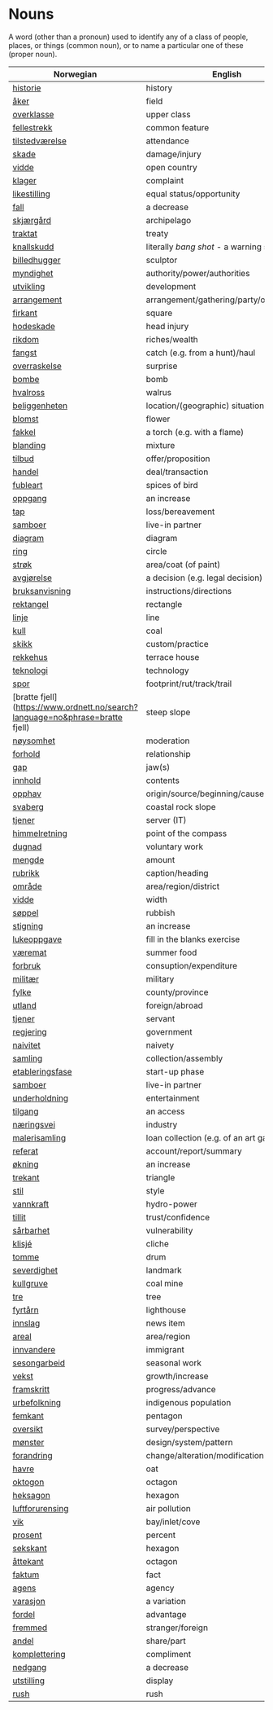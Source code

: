 # Nouns

A word (other than a pronoun) used to identify any of a class of people, places, or things (common noun), or to name a particular one of these (proper noun).

| Norwegian | English | Gender |
| --- | --- | --- |
| [historie](https://www.ordnett.no/search?language=no&phrase=historie) | history | m/f |
| [åker](https://www.ordnett.no/search?language=no&phrase=åker) | field | m |
| [overklasse](https://www.ordnett.no/search?language=no&phrase=overklasse) | upper class | m |
| [fellestrekk](https://www.ordnett.no/search?language=no&phrase=fellestrekk) | common feature | i |
| [tilstedværelse](https://www.ordnett.no/search?language=no&phrase=tilstedværelse) | attendance | i |
| [skade](https://www.ordnett.no/search?language=no&phrase=skade) | damage/injury | m |
| [vidde](https://www.ordnett.no/search?language=no&phrase=vidde) | open country | m |
| [klager](https://www.ordnett.no/search?language=no&phrase=klager) | complaint | m |
| [likestilling](https://www.ordnett.no/search?language=no&phrase=likestilling) | equal status/opportunity | m |
| [fall](https://www.ordnett.no/search?language=no&phrase=fall) | a decrease | i |
| [skjærgård](https://www.ordnett.no/search?language=no&phrase=skjærgård) | archipelago | m |
| [traktat](https://www.ordnett.no/search?language=no&phrase=traktat) | treaty | m |
| [knallskudd](https://www.ordnett.no/search?language=no&phrase=knallskudd) | literally _bang shot_ - a warning shot gun | i |
| [billedhugger](https://www.ordnett.no/search?language=no&phrase=billedhugger) | sculptor | m |
| [myndighet](https://www.ordnett.no/search?language=no&phrase=myndighet) | authority/power/authorities | m |
| [utvikling](https://www.ordnett.no/search?language=no&phrase=utvikling) | development | m |
| [arrangement](https://www.ordnett.no/search?language=no&phrase=arrangement) | arrangement/gathering/party/organisation | i |
| [firkant](https://www.ordnett.no/search?language=no&phrase=firkant) | square | m |
| [hodeskade](https://www.ordnett.no/search?language=no&phrase=hodeskade) | head injury | m |
| [rikdom](https://www.ordnett.no/search?language=no&phrase=rikdom) | riches/wealth | m |
| [fangst](https://www.ordnett.no/search?language=no&phrase=fangst) | catch (e.g. from a hunt)/haul | m |
| [overraskelse](https://www.ordnett.no/search?language=no&phrase=overraskelse) | surprise | m |
| [bombe](https://www.ordnett.no/search?language=no&phrase=bombe) | bomb | m |
| [hvalross](https://www.ordnett.no/search?language=no&phrase=hvalross) | walrus | m |
| [beliggenheten](https://www.ordnett.no/search?language=no&phrase=beliggenheten) | location/(geographic) situation | m/f |
| [blomst](https://www.ordnett.no/search?language=no&phrase=blomst) | flower | m |
| [fakkel](https://www.ordnett.no/search?language=no&phrase=fakkel) | a torch (e.g. with a flame) | m |
| [blanding](https://www.ordnett.no/search?language=no&phrase=blanding) | mixture | m |
| [tilbud](https://www.ordnett.no/search?language=no&phrase=tilbud) | offer/proposition | i |
| [handel](https://www.ordnett.no/search?language=no&phrase=handel) | deal/transaction | m |
| [fubleart](https://www.ordnett.no/search?language=no&phrase=fubleart) | spices of bird | m/f |
| [oppgang](https://www.ordnett.no/search?language=no&phrase=oppgang) | an increase | m |
| [tap](https://www.ordnett.no/search?language=no&phrase=tap) | loss/bereavement | i |
| [samboer](https://www.ordnett.no/search?language=no&phrase=samboer) | live-in partner | m |
| [diagram](https://www.ordnett.no/search?language=no&phrase=diagram) | diagram | i |
| [ring](https://www.ordnett.no/search?language=no&phrase=ring) | circle | m |
| [strøk](https://www.ordnett.no/search?language=no&phrase=strøk) | area/coat (of paint) | i |
| [avgjørelse](https://www.ordnett.no/search?language=no&phrase=avgjørelse) | a decision (e.g. legal decision) | m |
| [bruksanvisning](https://www.ordnett.no/search?language=no&phrase=bruksanvisning) | instructions/directions | m |
| [rektangel](https://www.ordnett.no/search?language=no&phrase=rektangel) | rectangle | i |
| [linje](https://www.ordnett.no/search?language=no&phrase=linje) | line | m |
| [kull](https://www.ordnett.no/search?language=no&phrase=kull) | coal | i |
| [skikk](https://www.ordnett.no/search?language=no&phrase=skikk) | custom/practice | m |
| [rekkehus](https://www.ordnett.no/search?language=no&phrase=rekkehus) | terrace house | i |
| [teknologi](https://www.ordnett.no/search?language=no&phrase=teknologi) | technology | m |
| [spor](https://www.ordnett.no/search?language=no&phrase=spor) | footprint/rut/track/trail | i |
| [bratte fjell](https://www.ordnett.no/search?language=no&phrase=bratte fjell) | steep slope | m |
| [nøysomhet](https://www.ordnett.no/search?language=no&phrase=nøysomhet) | moderation | m |
| [forhold](https://www.ordnett.no/search?language=no&phrase=forhold) | relationship | i |
| [gap](https://www.ordnett.no/search?language=no&phrase=gap) | jaw(s) | m |
| [innhold](https://www.ordnett.no/search?language=no&phrase=innhold) | contents | i |
| [opphav](https://www.ordnett.no/search?language=no&phrase=opphav) | origin/source/beginning/cause | i |
| [svaberg](https://www.ordnett.no/search?language=no&phrase=svaberg) | coastal rock slope | i |
| [tjener](https://www.ordnett.no/search?language=no&phrase=tjener) | server (IT) | m |
| [himmelretning](https://www.ordnett.no/search?language=no&phrase=himmelretning) | point of the compass | m |
| [dugnad](https://www.ordnett.no/search?language=no&phrase=dugnad) | voluntary work | m |
| [mengde](https://www.ordnett.no/search?language=no&phrase=mengde) | amount | m |
| [rubrikk](https://www.ordnett.no/search?language=no&phrase=rubrikk) | caption/heading | m |
| [område](https://www.ordnett.no/search?language=no&phrase=område) | area/region/district | i |
| [vidde](https://www.ordnett.no/search?language=no&phrase=vidde) | width | m/f |
| [søppel](https://www.ordnett.no/search?language=no&phrase=søppel) | rubbish | i |
| [stigning](https://www.ordnett.no/search?language=no&phrase=stigning) | an increase | m |
| [lukeoppgave](https://www.ordnett.no/search?language=no&phrase=lukeoppgave) | fill in the blanks exercise | m |
| [væremat](https://www.ordnett.no/search?language=no&phrase=væremat) | summer food | m |
| [forbruk](https://www.ordnett.no/search?language=no&phrase=forbruk) | consuption/expenditure | i |
| [militær](https://www.ordnett.no/search?language=no&phrase=militær) | military | m |
| [fylke](https://www.ordnett.no/search?language=no&phrase=fylke) | county/province | i |
| [utland](https://www.ordnett.no/search?language=no&phrase=utland) | foreign/abroad | m |
| [tjener](https://www.ordnett.no/search?language=no&phrase=tjener) | servant | m |
| [regjering](https://www.ordnett.no/search?language=no&phrase=regjering) | government | m |
| [naivitet](https://www.ordnett.no/search?language=no&phrase=naivitet) | naivety | m |
| [samling](https://www.ordnett.no/search?language=no&phrase=samling) | collection/assembly | m |
| [etableringsfase](https://www.ordnett.no/search?language=no&phrase=etableringsfase) | start-up phase | m |
| [samboer](https://www.ordnett.no/search?language=no&phrase=samboer) | live-in partner | m |
| [underholdning](https://www.ordnett.no/search?language=no&phrase=underholdning) | entertainment | m |
| [tilgang](https://www.ordnett.no/search?language=no&phrase=tilgang) | an access | i |
| [næringsvei](https://www.ordnett.no/search?language=no&phrase=næringsvei) | industry | m |
| [malerisamling](https://www.ordnett.no/search?language=no&phrase=malerisamling) | loan collection (e.g. of an art gallery) | m |
| [referat](https://www.ordnett.no/search?language=no&phrase=referat) | account/report/summary | i |
| [økning](https://www.ordnett.no/search?language=no&phrase=økning) | an increase | m |
| [trekant](https://www.ordnett.no/search?language=no&phrase=trekant) | triangle | m |
| [stil](https://www.ordnett.no/search?language=no&phrase=stil) | style | m |
| [vannkraft](https://www.ordnett.no/search?language=no&phrase=vannkraft) | hydro-power | m |
| [tillit](https://www.ordnett.no/search?language=no&phrase=tillit) | trust/confidence | m |
| [sårbarhet](https://www.ordnett.no/search?language=no&phrase=sårbarhet) | vulnerability | m |
| [klisjé](https://www.ordnett.no/search?language=no&phrase=klisjé) | cliche | m |
| [tomme](https://www.ordnett.no/search?language=no&phrase=tomme) | drum | m |
| [severdighet](https://www.ordnett.no/search?language=no&phrase=severdighet) | landmark | m |
| [kullgruve](https://www.ordnett.no/search?language=no&phrase=kullgruve) | coal mine | m |
| [tre](https://www.ordnett.no/search?language=no&phrase=tre) | tree | i |
| [fyrtårn](https://www.ordnett.no/search?language=no&phrase=fyrtårn) | lighthouse | i |
| [innslag](https://www.ordnett.no/search?language=no&phrase=innslag) | news item | i |
| [areal](https://www.ordnett.no/search?language=no&phrase=areal) | area/region | i |
| [innvandere](https://www.ordnett.no/search?language=no&phrase=innvandere) | immigrant | m |
| [sesongarbeid](https://www.ordnett.no/search?language=no&phrase=sesongarbeid) | seasonal work | i |
| [vekst](https://www.ordnett.no/search?language=no&phrase=vekst) | growth/increase | m |
| [framskritt](https://www.ordnett.no/search?language=no&phrase=framskritt) | progress/advance | i |
| [urbefolkning](https://www.ordnett.no/search?language=no&phrase=urbefolkning) | indigenous population | m |
| [femkant](https://www.ordnett.no/search?language=no&phrase=femkant) | pentagon | m |
| [oversikt](https://www.ordnett.no/search?language=no&phrase=oversikt) | survey/perspective | m |
| [mønster](https://www.ordnett.no/search?language=no&phrase=mønster) | design/system/pattern | i |
| [forandring](https://www.ordnett.no/search?language=no&phrase=forandring) | change/alteration/modification | m |
| [havre](https://www.ordnett.no/search?language=no&phrase=havre) | oat | m |
| [oktogon](https://www.ordnett.no/search?language=no&phrase=oktogon) | octagon | m |
| [heksagon](https://www.ordnett.no/search?language=no&phrase=heksagon) | hexagon | m |
| [luftforurensing](https://www.ordnett.no/search?language=no&phrase=luftforurensing) | air pollution | m |
| [vik](https://www.ordnett.no/search?language=no&phrase=vik) | bay/inlet/cove | m |
| [prosent](https://www.ordnett.no/search?language=no&phrase=prosent) | percent | m |
| [sekskant](https://www.ordnett.no/search?language=no&phrase=sekskant) | hexagon | m |
| [åttekant](https://www.ordnett.no/search?language=no&phrase=åttekant) | octagon | m |
| [faktum](https://www.ordnett.no/search?language=no&phrase=faktum) | fact | i |
| [agens](https://www.ordnett.no/search?language=no&phrase=agens) | agency | m |
| [varasjon](https://www.ordnett.no/search?language=no&phrase=varasjon) | a variation | m |
| [fordel](https://www.ordnett.no/search?language=no&phrase=fordel) | advantage | m |
| [fremmed](https://www.ordnett.no/search?language=no&phrase=fremmed) | stranger/foreign | m |
| [andel](https://www.ordnett.no/search?language=no&phrase=andel) | share/part | m |
| [komplettering](https://www.ordnett.no/search?language=no&phrase=komplettering) | compliment | m |
| [nedgang](https://www.ordnett.no/search?language=no&phrase=nedgang) | a decrease | m |
| [utstilling](https://www.ordnett.no/search?language=no&phrase=utstilling) | display | m |
| [rush](https://www.ordnett.no/search?language=no&phrase=rush) | rush | i |

